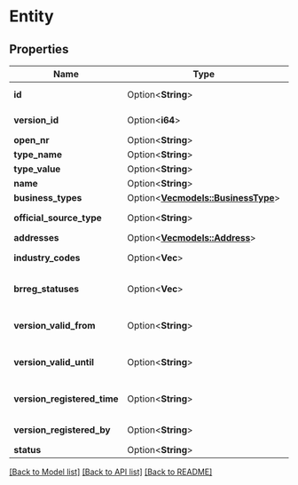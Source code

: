 # Entity

## Properties

Name | Type | Description | Notes
------------ | ------------- | ------------- | -------------
**id** | Option<**String**> | Unik enhets identifikator. | [optional]
**version_id** | Option<**i64**> | Unik versjons identifikator. | [optional]
**open_nr** | Option<**String**> | Åpent nummer. | [optional]
**type_name** | Option<**String**> | Navnetypen | [optional]
**type_value** | Option<**String**> | Typeverdien. | [optional]
**name** | Option<**String**> | Navnet til enheten. | [optional]
**business_types** | Option<[**Vec<models::BusinessType>**](BusinessType.md)> |  | [optional]
**official_source_type** | Option<**String**> | Offisiell kildetype til enheten. | [optional]
**addresses** | Option<[**Vec<models::Address>**](Address.md)> |  | [optional]
**industry_codes** | Option<**Vec<String>**> | Liste av industrikoder som enheten har. | [optional]
**brreg_statuses** | Option<**Vec<String>**> | Liste av enhetens statuser i brønnøysundsregisteret. | [optional]
**version_valid_from** | Option<**String**> | Tidsstempel for når enhetsversjonen er gyldig fra. | [optional]
**version_valid_until** | Option<**String**> | Tidsstempel for når enhetsversjonen er gyldig til. | [optional]
**version_registered_time** | Option<**String**> | Tidsstempel for når enhetsversjonen er registrert. | [optional]
**version_registered_by** | Option<**String**> | Hvem som registrerte enhetsversjonen. | [optional]
**status** | Option<**String**> | Status. | [optional]

[[Back to Model list]](../README.md#documentation-for-models) [[Back to API list]](../README.md#documentation-for-api-endpoints) [[Back to README]](../README.md)


